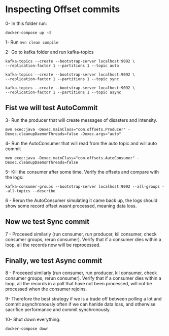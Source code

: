 # Inspecting Offset commits

0- In this folder run:

```
docker-compose up -d
```


1- Run `mvn clean compile`

2- Go to kafka folder and run kafka-topics

```
kafka-topics --create --bootstrap-server localhost:9092 \
--replication-factor 1 --partitions 1 --topic auto

kafka-topics --create --bootstrap-server localhost:9092 \
--replication-factor 1 --partitions 1 --topic sync

kafka-topics --create --bootstrap-server localhost:9092 \
--replication-factor 1 --partitions 1 --topic async
```

## Fist we will test AutoCommit

3- Run the producer that will create messages of disasters and intensity.

```
mvn exec:java -Dexec.mainClass="com.offsets.Producer" -Dexec.cleanupDaemonThreads=false -Dexec.args="auto"
```

4- Run the AutoConsumer that will read from the auto topic and will auto commit

```
mvn exec:java -Dexec.mainClass="com.offsets.AutoConsumer" -Dexec.cleanupDaemonThreads=false
```

5- Kill the consumer after some time. Verify the offsets and compare with the logs:

```
kafka-consumer-groups --bootstrap-server localhost:9092 --all-groups --all-topics --describe
```

6 - Rerun the AutoConsumer simulating it came back up, the logs should show some record offset wasnt processed, meaning data loss.

## Now we test Sync commit

7 - Proceeed similarly (run consumer, run producer, kil consumer, check consumer groups, rerun consumer).
Verify that if a consumer dies within a loop, all the records now will be reprocessed.

## Finally, we test Async commit

8 - Proceeed similarly (run consumer, run producer, kil consumer, check consumer groups, rerun consumer).
Verify that if a consumer dies within a loop, all the records in a poll that have not been processed, will not be processed when the consumer rejoins.

9- Therefore the best strategy if we  is a trade off between polling a lot and commit asynchronously often if we can hanlde data loss, and otherwise sacrifice performance and commit synchronously.

10- Shut down everything:

```
docker-compose down
```

